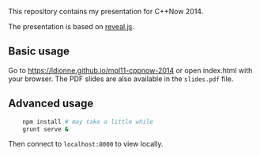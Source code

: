 This repository contains my presentation for C++Now 2014.

The presentation is based on [reveal.js](https://github.com/hakimel/reveal.js).

## Basic usage
Go to https://ldionne.github.io/mpl11-cppnow-2014 or open index.html with
your browser. The PDF slides are also available in the `slides.pdf` file.

## Advanced usage
```sh
    npm install # may take a little while
    grunt serve &
```
Then connect to `localhost:8000` to view locally.
